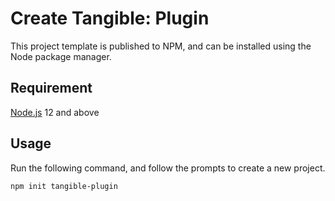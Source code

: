 # Create Tangible: Plugin

This project template is published to NPM, and can be installed using the Node package manager.

## Requirement

[Node.js](https://nodejs.org/) 12 and above

## Usage

Run the following command, and follow the prompts to create a new project.

```sh
npm init tangible-plugin
```
